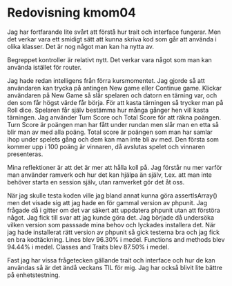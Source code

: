 ---
---
Redovisning kmom04
=========================

Jag har fortfarande lite svårt att förstå hur trait och interface fungerar. Men det verkar vara ett smidigt sätt att kunna skriva kod som går att använda i olika klasser. Det är nog något man kan ha nytta av.

Begreppet kontroller är relativt nytt. Det verkar vara något som man kan använda istället för router.

Jag hade redan intelligens från förra kursmomentet. Jag gjorde så att användaren kan trycka på antingen New game eller Continue game. Klickar användaren på New Game så slår spelaren och datorn en tärning var, och den som får högst värde får börja. För att kasta tärningen så trycker man på Roll dice. Spelaren får själv bestämma hur många gånger hen vill kasta tärningen. Jag använder Turn Score och Total Score för att räkna poängen. Turn Score är poängen man har fått under rundan men slår man en etta så blir man av med alla poäng. Total score är poängen som man har samlar ihop under spelets gång och dem kan man inte bli av med. Den första som kommer upp i 100 poäng är vinnaren, då avslutas spelet och vinnaren presenteras.

Mina reflektioner är att det är mer att hålla koll på. Jag förstår nu mer varför man använder ramverk och hur det kan hjälpa än själv, t.ex. att man inte behöver starta en session själv, utan ramverket gör det åt oss.

När jag skulle testa koden ville jag bland annat kunna göra assertIsArray() men det visade sig att jag hade en för gammal version av phpunit. Jag frågade då i gitter om det var säkert att uppdatera phpunit utan att förstöra något. Jag fick till svar att jag kunde göra det. Jag började då undersöka vilken version som passsade mina behov och lyckades installera det.
När jag hade installerat rätt version av phpunit så gick testerna bra och jag fick en bra kodtäckning. Lines blev 96.30% i medel. Functions and methods blev 94.44% i medel. Classes and Traits blev 87.50% i medel.

Fast jag har vissa frågetecken gällande trait och interface och hur de kan användas så är det ändå veckans TIL för mig. Jag har också blivit lite bättre på enhetstestning.
